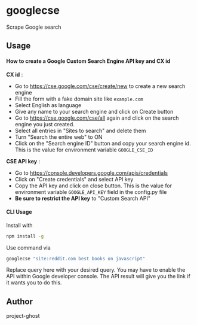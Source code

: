 # googlecse

Scrape Google search

## Usage

#### How to create a Google Custom Search Engine API key and CX id

**CX id** : 

- Go to https://cse.google.com/cse/create/new to create a new search engine
- Fill the form with a fake domain site like `example.com`
- Select English as language
- Give any name to your search engine and click on Create button
- Go to https://cse.google.com/cse/all again and click on the search engine you just created.
- Select all entries in "Sites to search" and delete them
- Turn "Search the entire web" to ON
- Click on the "Search engine ID" button and copy your search engine id. This is the value for environment variable `GOOGLE_CSE_ID`

**CSE API key** :

- Go to https://console.developers.google.com/apis/credentials
- Click on "Create credentials" and select API key
- Copy the API key and click on close button. This is the value for environment variable `GOOGLE_API_KEY` field in the config.py file
- **Be sure to restrict the API key** to "Custom Search API"


#### CLI Usage

Install with

```sh
npm install -g
```

Use command via

```sh
googlecse "site:reddit.com best books on javascript"
```

Replace query here with your desired query. You may have to enable the API within Google developer console. The API result will give you the link if it wants you to do this.


## Author
project-ghost
